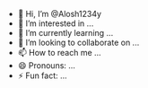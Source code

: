 - 👋 Hi, I’m @Alosh1234y
- 👀 I’m interested in ...
- 🌱 I’m currently learning ...
- 💞️ I’m looking to collaborate on ...
- 📫 How to reach me ...
- 😄 Pronouns: ...
- ⚡ Fun fact: ...

<!---
Alosh1234y/Alosh1234y is a ✨ special ✨ repository because its `README.md` (this file) appears on your GitHub profile.
You can click the Preview link to take a look at your changes.
--->
